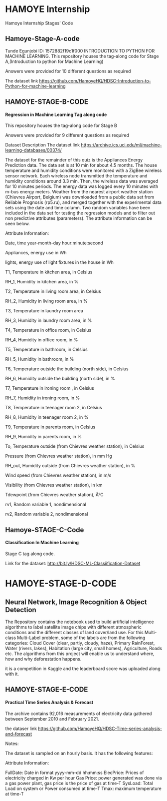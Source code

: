 # HAMOYE Internship
 Hamoye Internship Stages' Code
 
## Hamoye-Stage-A-code
Tunde Egunjobi
ID: 1572882f19c1f000
INTRODUCTION TO PYTHON FOR MACHINE LEARNING.
This repository houses the tag-along code for Stage A,(Introduction to python for Machine Learning)

Answers were provided for 10 different questions as required

The dataset link https://github.com/HamoyeHQ/HDSC-Introduction-to-Python-for-machine-learning

## HAMOYE-STAGE-B-CODE
#### Regression in Machine Learning Tag along code

This repository houses the tag-along code for Stage B

Answers were provided for 9 different questions as required

Dataset Description
The dataset link https://archive.ics.uci.edu/ml/machine-learning-databases/00374/

The dataset for the remainder of this quiz is the Appliances Energy Prediction data. The data set is at 10 min for about 4.5 months. The house temperature and humidity conditions were monitored with a ZigBee wireless sensor network. Each wireless node transmitted the temperature and humidity conditions around 3.3 min. Then, the wireless data was averaged for 10 minutes periods. The energy data was logged every 10 minutes with m-bus energy meters. Weather from the nearest airport weather station (Chievres Airport, Belgium) was downloaded from a public data set from Reliable Prognosis (rp5.ru), and merged together with the experimental data sets using the date and time column. Two random variables have been included in the data set for testing the regression models and to filter out non predictive attributes (parameters). The attribute information can be seen below.

Attribute Information:

Date, time year-month-day hour:minute:second

Appliances, energy use in Wh

lights, energy use of light fixtures in the house in Wh

T1, Temperature in kitchen area, in Celsius

RH_1, Humidity in kitchen area, in %

T2, Temperature in living room area, in Celsius

RH_2, Humidity in living room area, in %

T3, Temperature in laundry room area

RH_3, Humidity in laundry room area, in %

T4, Temperature in office room, in Celsius

RH_4, Humidity in office room, in %

T5, Temperature in bathroom, in Celsius

RH_5, Humidity in bathroom, in %

T6, Temperature outside the building (north side), in Celsius

RH_6, Humidity outside the building (north side), in %

T7, Temperature in ironing room , in Celsius

RH_7, Humidity in ironing room, in %

T8, Temperature in teenager room 2, in Celsius

RH_8, Humidity in teenager room 2, in %

T9, Temperature in parents room, in Celsius

RH_9, Humidity in parents room, in %

To, Temperature outside (from Chievres weather station), in Celsius

Pressure (from Chievres weather station), in mm Hg

RH_out, Humidity outside (from Chievres weather station), in %

Wind speed (from Chievres weather station), in m/s

Visibility (from Chievres weather station), in km

Tdewpoint (from Chievres weather station), Â°C

rv1, Random variable 1, nondimensional

rv2, Random variable 2, nondimensional


## Hamoye-STAGE-C-Code
#### Classification In Machine Learning
Stage C tag along code.

Link for the dataset: http://bit.ly/HDSC-ML-Classiification-Dataset




# HAMOYE-STAGE-D-CODE
## Neural Network, Image Recognition &amp; Object Detection


The Repository contains the notebook used to build artificial intelligence algorithms to label satellite image chips with different atmospheric conditions and the different classes of land cover/land use.  For this Multi-class Multi-Label problem, some of the labels are from the following categories: Cloud Cover (clear, partly, cloudy, haze), Primary RainForest, Water (rivers, lakes), Habitation (large city, small homes), Agriculture, Roads etc. The algorithms from this project will enable us to understand where, how and why deforestation happens.

it is a competition in Kaggle and the leaderboard score was uploaded along with it.


## HAMOYE-STAGE-E-CODE
#### Practical Time Series Analysis & Forecast

The archive contains 92,016 measurements of electricity data gathered between September 2010 and February 2021.

the dataser link https://github.com/HamoyeHQ/HDSC-Time-series-analysis-and-forecast

Notes:

The dataset is sampled on an hourly basis. It has the following features:

Attribute Information:

FullDate: Date in format yyyy-mm-dd hh:mm:ss ElecPrice: Prices of electricity charged in Kw per hour Gas Price: power generated was done via a gas power plant, gas price is the price of gas at time-T SysLoad: Total Load on system or Power consumed at time-T Tmax: maximum temperature at time-T
